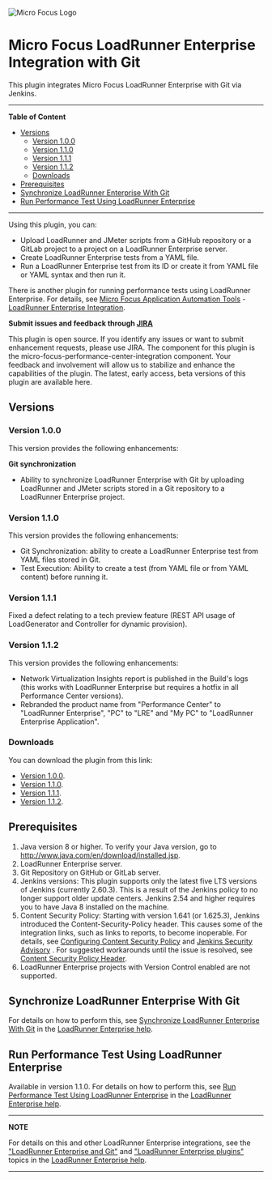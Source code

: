 ![Micro Focus Logo](https://upload.wikimedia.org/wikipedia/commons/thumb/9/9a/Micro_Focus_logo.svg/220px-Micro_Focus_logo.svg.png)
# Micro Focus LoadRunner Enterprise Integration with Git
This plugin integrates Micro Focus LoadRunner Enterprise with Git via Jenkins.

---
**Table of Content**

  * [Versions](#versions)
    + [Version 1.0.0](#version-100)
    + [Version 1.1.0](#version-110)
    + [Version 1.1.1](#version-111)
    + [Version 1.1.2](#version-112)
    + [Downloads](#downloads)
  * [Prerequisites](#prerequisites)
  * [Synchronize LoadRunner Enterprise With Git](#synchronize-loadrunner-enterprise-with-git)
  * [Run Performance Test Using LoadRunner Enterprise](#run-performance-test-using-loadrunner-enterprise)

---
  
Using this plugin, you can:
- Upload LoadRunner and JMeter scripts from a GitHub repository or a GitLab project to a project on a LoadRunner Enterprise server.
- Create LoadRunner Enterprise tests from a YAML file.
- Run a LoadRunner Enterprise test from its ID or create it from YAML file or YAML syntax and then run it.

There is another plugin for running performance tests using LoadRunner Enterprise. For details, see [Micro Focus Application Automation Tools](https://wiki.jenkins.io/display/JENKINS/Micro+Focus+Application+Automation+Tools) - [LoadRunner Enterprise Integration](https://wiki.jenkins.io/display/JENKINS/Performance+Center+Integration).

**Submit issues and feedback through [JIRA](https://issues.jenkins-ci.org/browse/JENKINS-36795?jql=project%20%3D%20JENKINS%20AND%20component%20%3D%20micro-focus-performance-center-integration)**

This plugin is open source. If you identify any issues or want to submit enhancement requests, please use JIRA. The component for this plugin is the micro-focus-performance-center-integration component. Your feedback and involvement will allow us to stabilize and enhance the capabilities of the plugin. The latest, early access, beta versions of this plugin are available here. 
## Versions

### Version 1.0.0
This version provides the following enhancements:

**Git synchronization**

- Ability to synchronize LoadRunner Enterprise with Git by uploading LoadRunner and JMeter scripts stored in a Git repository to a LoadRunner Enterprise project.

### Version 1.1.0
This version provides the following enhancements:
- Git Synchronization: ability to create a LoadRunner Enterprise test from YAML files stored in Git.
- Test Execution: Ability to create a test (from YAML file or from YAML content) before running it.

### Version 1.1.1
Fixed a defect relating to a tech preview feature (REST API usage of LoadGenerator and Controller for dynamic provision).

### Version 1.1.2
This version provides the following enhancements:
- Network Virtualization Insights report is published in the Build's logs (this works with LoadRunner Enterprise but requires a hotfix in all Performance Center versions).
- Rebranded the product name from "Performance Center" to "LoadRunner Enterprise", "PC" to "LRE" and "My PC" to "LoadRunner Enterprise Application".

### Downloads
You can download the plugin from this link:

- [Version 1.0.0](https://repo.jenkins-ci.org/releases/org/jenkins-ci/plugins/micro-focus-performance-center-integration/1.0.0/micro-focus-performance-center-integration-1.0.0.hpi).
- [Version 1.1.0](https://repo.jenkins-ci.org/releases/org/jenkins-ci/plugins/micro-focus-performance-center-integration/1.1.0/micro-focus-performance-center-integration-1.1.0.hpi).
- [Version 1.1.1](https://repo.jenkins-ci.org/releases/org/jenkins-ci/plugins/micro-focus-performance-center-integration/1.1.1/micro-focus-performance-center-integration-1.1.1.hpi).
- [Version 1.1.2](https://repo.jenkins-ci.org/releases/org/jenkins-ci/plugins/micro-focus-performance-center-integration/1.1.2/micro-focus-performance-center-integration-1.1.2.hpi).

## Prerequisites
1. Java version 8 or higher. To verify your Java version, go to http://www.java.com/en/download/installed.jsp.
2. LoadRunner Enterprise server.
3. Git Repository on GitHub or GitLab server.
4. Jenkins versions: This plugin supports only the latest five LTS versions of Jenkins (currently 2.60.3). This is a result of the Jenkins policy to no longer support older update centers. Jenkins 2.54 and higher requires you to have Java 8 installed on the machine.
5. Content Security Policy: Starting with version 1.641 (or 1.625.3), Jenkins introduced the Content-Security-Policy header. This causes some of the integration links, such as links to reports, to become inoperable. For details, see [Configuring Content Security Policy](https://wiki.jenkins.io/display/JENKINS/Configuring+Content+Security+Policy) and [Jenkins Security Advisory](https://jenkins.io/security/advisory/2015-12-09/) . For suggested workarounds until the issue is resolved, see [Content Security Policy Header](https://wiki.jenkins.io/display/JENKINS/Micro+Focus+Application+Automation+Tools#MicroFocusApplicationAutomationTools-ContentSecurityPolicyHeader).
6. LoadRunner Enterprise projects with Version Control enabled are not supported.

## Synchronize LoadRunner Enterprise With Git
For details on how to perform this, see [Synchronize LoadRunner Enterprise With Git](https://admhelp.microfocus.com/pc/en/latest/online_help/Content/PC/Sync_PC_with_Git.htm) in the [LoadRunner Enterprise help](https://admhelp.microfocus.com/pc).

## Run Performance Test Using LoadRunner Enterprise
Available in version 1.1.0. For details on how to perform this, see [Run Performance Test Using LoadRunner Enterprise](https://admhelp.microfocus.com/pc/en/latest/online_help/Content/PC/Run_test_using_PC.htm) in the [LoadRunner Enterprise help](https://admhelp.microfocus.com/pc).

---
**NOTE** 

For details on this and other LoadRunner Enterprise integrations, see the ["LoadRunner Enterprise and Git"](https://admhelp.microfocus.com/pc/en/latest/online_help/Content/PC/Git-integration.htm) and ["LoadRunner Enterprise plugins"](https://admhelp.microfocus.com/pc/en/latest/online_help/Content/PC/Performance-Center-Plugins.htm) topics in the [LoadRunner Enterprise help](https://admhelp.microfocus.com/pc).

---